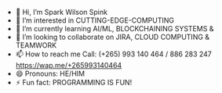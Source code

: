 - 👋 Hi, I’m Spark Wilson Spink
- 👀 I’m interested in CUTTING-EDGE-COMPUTING
- 🌱 I’m currently learning AI/ML, BLOCKCHAINING SYSTEMS &
- 💞️ I’m looking to collaborate on JIRA, CLOUD COMPUTING & TEAMWORK
- 📫 How to reach me Call: (+265) 993 140 464 / 886 283 247 https://wap.me/+265993140464
- 😄 Pronouns: HE/HIM
- ⚡ Fun fact: PROGRAMMING IS FUN!

<!---
Stark-Expo-Tech-Exchange/Stark-Expo-Tech-Exchange is a ✨ special ✨ repository because its `README.md` (this file) appears on your GitHub profile.
You can click the Preview link to take a look at your changes.
--->
